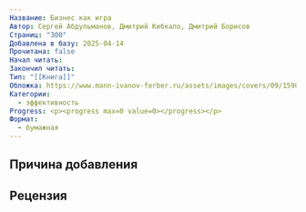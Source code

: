 ```yaml
---
Название: Бизнес как игра
Автор: Сергей Абдульманов, Дмитрий Кибкало, Дмитрий Борисов
Страниц: "300"
Добавлена в базу: 2025-04-14
Прочитана: false
Начал читать: 
Закончил читать: 
Тип: "[[Книга]]"
Обложка: https://www.mann-ivanov-ferber.ru/assets/images/covers/09/15909/1.50x-thumb.png
Категории:
  - эффективность
Progress: <p><progress max=0 value=0></progress></p>
Формат:
  - бумажная
---
```

## Причина добавления


## Рецензия
